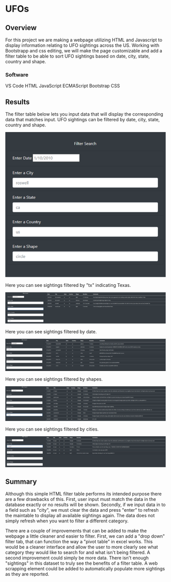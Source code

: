 # UFOs

## Overview

For this project we are making a webpage utilizing HTML and Javascript to display information relating to UFO sightings across the US. Working with Bootstrapp and css editing, we will make the page customizable and add a filter table to be able to sort UFO sightings based on date, city, state, country and shape.

### Software
VS Code
HTML
JavaScript
ECMAScript
Bootstrap
CSS

## Results
The filter table below lets you input data that will display the corresponding data that matches input. UFO sightings can be filtered by date, city, state, country and shape.

![Filter Table](https://github.com/roderickspells/UFOs/blob/main/readme%20pictures/filter.png)

Here you can see sightings filtered by "tx" indicating Texas.

![Filter by State](https://github.com/roderickspells/UFOs/blob/main/readme%20pictures/filter2.png)

Here you can see sightings filtered by date.

![Filter by Date](https://github.com/roderickspells/UFOs/blob/main/readme%20pictures/filter3.png)

Here you can see sightings filtered by shapes.

![Filter by Shape](https://github.com/roderickspells/UFOs/blob/main/readme%20pictures/filter4.png)

Here you can see sightings filtered by cities.

![Filter by City](https://github.com/roderickspells/UFOs/blob/main/readme%20pictures/filter5.png)



## Summary
Although this simple HTML filter table performs its intended purpose there are a few drawbacks of this. First, user input must match the data in the database exactly or no results will be shown. Secondly, if we input data in to a field such as "city", we must clear the data and press "enter" to refresh the maintable to display all available sightings again. The data does not simply refresh when you want to filter a different category.

There are a couple of improvements that can be added to make the webpage a little cleaner and easier to filter. First, we can add a "drop down" filter tab, that can function the way a "pivot table" in excel works. This would be a cleaner interface and allow the user to more clearly see what category they would like to search for and what isn't being filtered. A second improvement could simply be more data. There isn't enough "sightings" in this dataset to truly see the benefits of a filter table. A web scrapping element could be added to automatically populate more sightings as they are reported.

